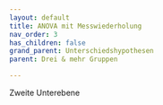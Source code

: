 ```yaml
---
layout: default
title: ANOVA mit Messwiederholung
nav_order: 3
has_children: false
grand_parent: Unterschiedshypothesen
parent: Drei & mehr Gruppen

---
```


Zweite Unterebene

